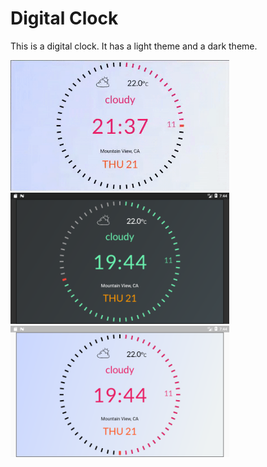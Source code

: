 # Digital Clock

This is a digital clock.
It has a light theme and a dark theme.

<img src='digital_clock/digital.gif' width='350'>

<img src='digital_clock/digital_dark.png' width='350'>

<img src='digital_clock/digital_light.png' width='350'>
